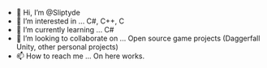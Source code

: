 - 👋 Hi, I’m @Sliptyde
- 👀 I’m interested in ... C#, C++, C
- 🌱 I’m currently learning ... C#
- 💞️ I’m looking to collaborate on ...  Open source game projects (Daggerfall Unity, other personal projects)
- 📫 How to reach me ... On here works.

<!---
Sliptyde/Sliptyde is a ✨ special ✨ repository because its `README.md` (this file) appears on your GitHub profile.
You can click the Preview link to take a look at your changes.
--->
